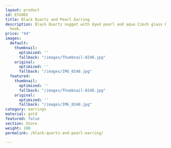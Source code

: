 ```yaml
---
layout: product
id: EYG002
title: Black Quartz and Pearl Earring
description: Black Quartz nugget with dyed pearl and aqua Czech glass bead. Gold-plated
  hook.
price: "44"
images:
  default:
    thumbnail:
      optimized: ''
      fallback: "/images/Thumbnail-0248.jpg"
    original:
      optimized: ''
      fallback: "/images/IMG_0248.jpg"
  featured:
    thumbnail:
      optimized: ''
      fallback: "/images/Thumbnail-0248.jpg"
    original:
      optimized: ''
      fallback: "/images/IMG_0248.jpg"
category: earrings
material: gold
featured: false
section: Store
weight: 100
permalink: /black-quartz-and-pearl-earring/

---
```

